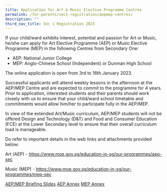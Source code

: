 ```yaml
---
title: Application for Art & Music Elective Programme Centres
permalink: /for-parents/sec1-registration/aepmep-centres/
description: ""
third_nav_title: Sec 1 Registration 2023
---
```



If your child/ward exhibits interest, potential and passion for Art or Music, he/she can apply for Art Elective Programme (AEP) or Music Elective Programme (MEP) in the following Centres from Secondary One:

* AEP: National Junior College
* MEP: Anglo-Chinese School (Independent) or Dunman High School

The online application is open from 3rd to 16th January 2023.

Successful applicants will attend weekly lessons in the afternoon at the AEP/MEP Centre and are expected to commit to the programme for 4 years. Prior to application, interested students and their parents should work closely with us to ensure that your child/ward school timetable and commitments would allow him/her to participate fully in the AEP/MEP. 

In view of the extended Art/Music curriculum, AEP/MEP students will not be offered Design and Technology (D&T) and Food and Consumer Education (FCE) at the Lower Secondary level to ensure that their overall curriculum load is manageable.

Do refer to important details in the web links and attachments provided below: 

Art (AEP) - <a href="https://www.moe.gov.sg/education-in-sg/our-programmes/aep-sec" target="_blank" >https://www.moe.gov.sg/education-in-sg/our-programmes/aep-sec</a> 

Music (MEP) - <a href="https://www.moe.gov.sg/education-in-sg/our-programmes/mep-sec" target="_blank" >https://www.moe.gov.sg/education-in-sg/our-programmes/mep-sec</a>


[AEP/MEP Briefing Slides](/files/Forparents/s1reg-AEP_MEP_Briefing_Slides.pdf)
[AEP Annex](/files/Forparents/s1reg-2_AEP_Annex.pdf)
[MEP Annex](/files/Forparents/s1reg-3_MEP_Annex.pdf)